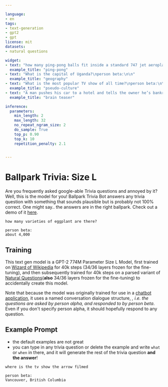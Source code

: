 ```yaml
---

language:
- en
tags:
- text-generation
- gpt2
- gpt
license: mit
datasets:
- natural questions

widget:
- text: "how many ping-pong balls fit inside a standard 747 jet aeroplane?\nperson beta:\n\n"
  example_title: "ping-pong"
- text: "What is the capital of Uganda?\nperson beta:\n\n"
  example_title: "geography"
- text: "What is the most popular TV show of all time?\nperson beta:\n\n"
  example_title: "pseudo-culture"
- text: "A man pushes his car to a hotel and tells the owner he’s bankrupt. Why?\nperson beta:\n\n"
  example_title: "brain teaser"

inference:
  parameters:
    min_length: 2
    max_length: 32
    no_repeat_ngram_size: 2
    do_sample: True
    top_p: 0.90
    top_k: 10
    repetition_penalty: 2.1
    

---
```





# Ballpark Trivia: Size L

Are you frequently asked google-able Trivia questions and annoyed by it? Well, this is the model for you! Ballpark Trivia Bot answers any trivia question with something that sounds plausible but is probably not 100% correct. One might say.. the answers are in the right ballpark. Check out a demo of it [here](https://huggingface.co/spaces/pszemraj/ballpark-trivia).

```
how many varieties of eggplant are there?

person beta: 
about 4,000
```

## Training 

This text gen model is a GPT-2 774M Parameter Size L Model, first trained on [Wizard of Wikipedia](https://parl.ai/projects/wizard_of_wikipedia/) for 40k steps (34/36 layers frozen for the fine-tuning), and then subsequently trained for 40k steps on a parsed variant of [Natural Questions](https://ai.google.com/research/NaturalQuestions)(**also** 34/36 layers frozen for the fine-tuning) to accidentally create this model. 

Note that because the model was originally trained for use in a [chatbot application](https://github.com/pszemraj/ai-msgbot), it uses a named conversation dialogue structure, _, i.e. the questions are asked by person alpha, and responded to by person beta_. Even if you don't specify person alpha, it should hopefully respond to any question.

## Example Prompt

- the default examples are not great
- you can type in any trivia question or delete the example and write `what`  or `when` in there, and it will generate the rest of the trivia question **and the answer**!

```
where is the tv show the arrow filmed

person beta: 
Vancouver, British Columbia
```